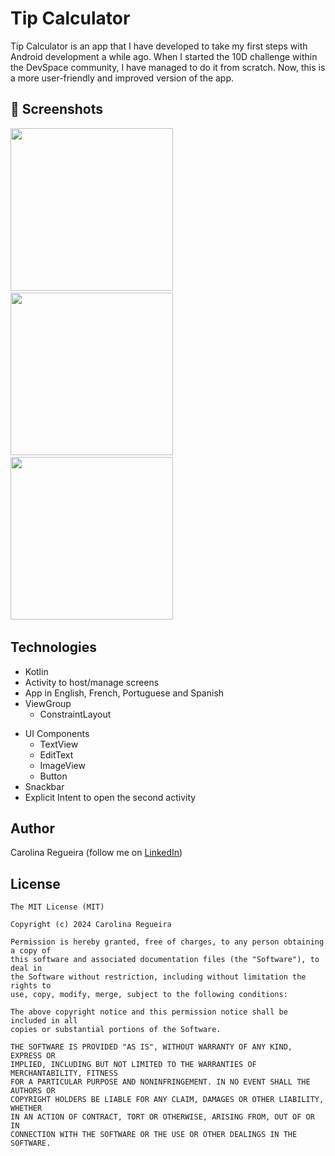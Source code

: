 # Tip Calculator
Tip Calculator is an app that I have developed to take my first steps with Android development a while ago. When I started the 10D challenge within the DevSpace community, I have managed to do it from scratch. Now, this is a more user-friendly and improved version of the app.

## :camera_flash: Screenshots
<!-- You can add more screenshots here if you like -->
<img src="https://github.com/user-attachments/assets/2bdba7c5-9bfc-4579-a97c-bbee00d584ac" width="260">&emsp;<img src="https://github.com/user-attachments/assets/04525d1b-9f4d-4280-935f-40aeeebdb05b" width="260">&emsp;<img src="https://github.com/user-attachments/assets/1fc3119d-d860-4f96-a7a7-7e341b4a9c47" width="260">&emsp;

## Technologies
* Kotlin
* Activity to host/manage screens
* App in English, French, Portuguese and Spanish
* ViewGroup
    * ConstraintLayout
- UI Components
    - TextView
    - EditText
    - ImageView
    - Button
- Snackbar
- Explicit Intent to open the second activity 

## Author
Carolina Regueira (follow me on [LinkedIn](linkedin.com/in/carolina-élisabeth-regueira))

## License
```
The MIT License (MIT)

Copyright (c) 2024 Carolina Regueira

Permission is hereby granted, free of charges, to any person obtaining a copy of
this software and associated documentation files (the "Software"), to deal in
the Software without restriction, including without limitation the rights to
use, copy, modify, merge, subject to the following conditions:

The above copyright notice and this permission notice shall be included in all
copies or substantial portions of the Software.

THE SOFTWARE IS PROVIDED "AS IS", WITHOUT WARRANTY OF ANY KIND, EXPRESS OR
IMPLIED, INCLUDING BUT NOT LIMITED TO THE WARRANTIES OF MERCHANTABILITY, FITNESS
FOR A PARTICULAR PURPOSE AND NONINFRINGEMENT. IN NO EVENT SHALL THE AUTHORS OR
COPYRIGHT HOLDERS BE LIABLE FOR ANY CLAIM, DAMAGES OR OTHER LIABILITY, WHETHER
IN AN ACTION OF CONTRACT, TORT OR OTHERWISE, ARISING FROM, OUT OF OR IN
CONNECTION WITH THE SOFTWARE OR THE USE OR OTHER DEALINGS IN THE SOFTWARE.
```
